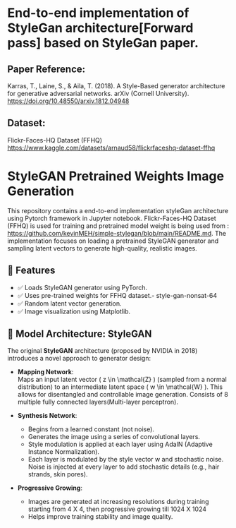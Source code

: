 
# End-to-end implementation of StyleGan architecture[Forward pass] based on StyleGan paper.



## Paper Reference:
Karras, T., Laine, S., & Aila, T. (2018). A Style-Based generator architecture for generative adversarial networks. arXiv (Cornell University). https://doi.org/10.48550/arxiv.1812.04948


## Dataset:

Flickr-Faces-HQ Dataset (FFHQ)
https://www.kaggle.com/datasets/arnaud58/flickrfaceshq-dataset-ffhq

# StyleGAN Pretrained Weights Image Generation

This repository contains a end-to-end implementation styleGan architecture using Pytorch framework in Jupyter notebook. Flickr-Faces-HQ Dataset (FFHQ) is used for training and pretrained model weight is being used from : https://github.com/kevinMEH/simple-stylegan/blob/main/README.md. 
The implementation focuses on loading a pretrained StyleGAN generator and sampling latent vectors to generate high-quality, realistic images.

## 🚀 Features

- ✅ Loads StyleGAN generator using PyTorch.
- ✅ Uses pre-trained weights for FFHQ dataset.- style-gan-nonsat-64
- ✅ Random latent vector generation.
- ✅ Image visualization using Matplotlib.

## 📐 Model Architecture: StyleGAN

The original **StyleGAN** architecture (proposed by NVIDIA in 2018) introduces a novel approach to generator design:

- **Mapping Network**:  
  Maps an input latent vector \( z \in \mathcal{Z} \) (sampled from a normal distribution) to an intermediate latent space \( w \in \mathcal{W} \). This allows for disentangled and controllable image generation.
  Consists of 8 multiple fully connected layers(Multi-layer perceptron).

- **Synthesis Network**:
  - Begins from a learned constant (not noise).
  - Generates the image using a series of convolutional layers.
  - Style modulation is applied at each layer using AdaIN (Adaptive Instance Normalization).
  - Each layer is modulated by the style vector w and stochastic noise. Noise is injected at every layer to add stochastic details (e.g., hair strands, skin pores).

- **Progressive Growing**:
  - Images are generated at increasing resolutions during training starting from 4 X 4, then progressive growing till 1024 X 1024
  - Helps improve training stability and image quality.






